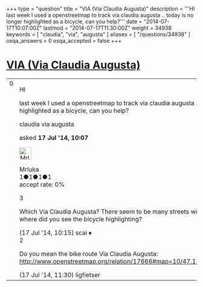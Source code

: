 +++
type = "question"
title = "VIA (Via Claudia Augusta)"
description = '''HI last week I used a openstreetmap to track via claudia augusta .. today is no longer highlighted as a bicycle, can you help?'''
date = "2014-07-17T10:07:00Z"
lastmod = "2014-07-17T11:30:00Z"
weight = 34938
keywords = [ "claudia", "via", "augusta" ]
aliases = [ "/questions/34938" ]
osqa_answers = 0
osqa_accepted = false
+++

<div class="headNormal">

# [VIA (Via Claudia Augusta)](/questions/34938/via-via-claudia-augusta)

</div>

<div id="main-body">

<div id="askform">

<table id="question-table" style="width:100%;">
<colgroup>
<col style="width: 50%" />
<col style="width: 50%" />
</colgroup>
<tbody>
<tr>
<td style="width: 30px; vertical-align: top"><div class="vote-buttons">
<span id="post-34938-upvote" class="ajax-command post-vote up" rel="nofollow" title="I like this post (click again to cancel)"> </span>
<div id="post-34938-score" class="post-score" title="current number of votes">
0
</div>
<span id="post-34938-downvote" class="ajax-command post-vote down" rel="nofollow" title="I dont like this post (click again to cancel)"> </span> <span id="favorite-mark" class="ajax-command favorite-mark" rel="nofollow" title="mark/unmark this question as favorite (click again to cancel)"> </span>
<div id="favorite-count" class="favorite-count">
&#10;</div>
</div></td>
<td><div id="item-right">
<div class="question-body">
<p>HI</p>
<p>last week I used a openstreetmap to track via claudia augusta .. today is no longer highlighted as a bicycle, can you help?</p>
</div>
<div id="question-tags" class="tags-container tags">
<span class="post-tag tag-link-claudia" rel="tag" title="see questions tagged &#39;claudia&#39;">claudia</span> <span class="post-tag tag-link-via" rel="tag" title="see questions tagged &#39;via&#39;">via</span> <span class="post-tag tag-link-augusta" rel="tag" title="see questions tagged &#39;augusta&#39;">augusta</span>
</div>
<div id="question-controls" class="post-controls">
&#10;</div>
<div class="post-update-info-container">
<div class="post-update-info post-update-info-user">
<p>asked <strong>17 Jul '14, 10:07</strong></p>
<img src="https://secure.gravatar.com/avatar/ab8df52e72ea567c179929cb419a4bd1?s=32&amp;d=identicon&amp;r=g" class="gravatar" width="32" height="32" alt="Mrluka&#39;s gravatar image" />
<p><span>Mrluka</span><br />
<span class="score" title="1 reputation points">1</span><span title="1 badges"><span class="badge1">●</span><span class="badgecount">1</span></span><span title="1 badges"><span class="silver">●</span><span class="badgecount">1</span></span><span title="1 badges"><span class="bronze">●</span><span class="badgecount">1</span></span><br />
<span class="accept_rate" title="Rate of the user&#39;s accepted answers">accept rate:</span> <span title="Mrluka has no accepted answers">0%</span></p>
</div>
</div>
<div id="comments-container-34938" class="comments-container">
<span id="34939"></span>
<div id="comment-34939" class="comment">
<div id="post-34939-score" class="comment-score">
3
</div>
<div class="comment-text">
<p>Which Via Claudia Augusta? There seem to be many streets with that name. And where did you see the bicycle highlighting?</p>
</div>
<div id="comment-34939-info" class="comment-info">
<span class="comment-age">(17 Jul '14, 10:15)</span> <span class="comment-user userinfo">scai ♦</span>
</div>
</div>
<span id="34940"></span>
<div id="comment-34940" class="comment">
<div id="post-34940-score" class="comment-score">
2
</div>
<div class="comment-text">
<p>Do you mean the bike route Via Claudia Augusta: <a href="http://www.openstreetmap.org/relation/17666#map=10/47.1206/10.8009&amp;layers=C">http://www.openstreetmap.org/relation/17666#map=10/47.1206/10.8009&amp;layers=C</a></p>
</div>
<div id="comment-34940-info" class="comment-info">
<span class="comment-age">(17 Jul '14, 11:30)</span> <span class="comment-user userinfo">ligfietser</span>
</div>
</div>
</div>
<div id="comment-tools-34938" class="comment-tools">
&#10;</div>
<div class="clear">
&#10;</div>
<div id="comment-34938-form-container" class="comment-form-container">
&#10;</div>
<div class="clear">
&#10;</div>
</div></td>
</tr>
</tbody>
</table>

</div>

</div>

